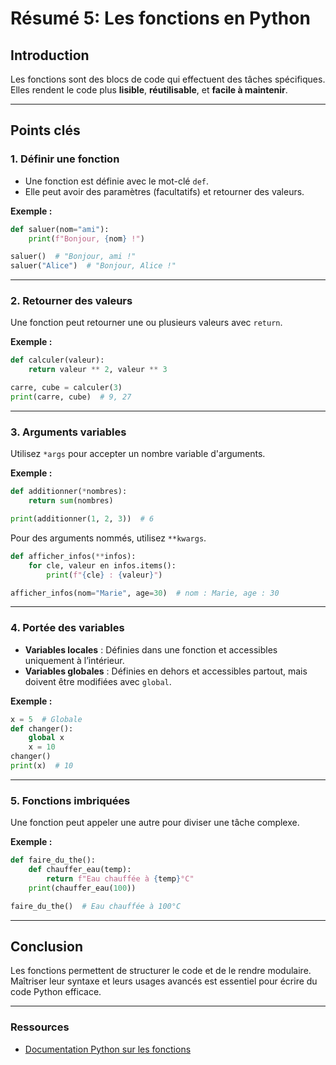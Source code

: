 # Résumé 5: Les fonctions en Python

## Introduction

Les fonctions sont des blocs de code qui effectuent des tâches spécifiques. Elles rendent le code plus **lisible**, **réutilisable**, et **facile à maintenir**.

---

## Points clés

### 1. **Définir une fonction**
- Une fonction est définie avec le mot-clé `def`.
- Elle peut avoir des paramètres (facultatifs) et retourner des valeurs.

**Exemple :**
```python
def saluer(nom="ami"):
    print(f"Bonjour, {nom} !")

saluer()  # "Bonjour, ami !"
saluer("Alice")  # "Bonjour, Alice !"
```

---

### 2. **Retourner des valeurs**
Une fonction peut retourner une ou plusieurs valeurs avec `return`.

**Exemple :**
```python
def calculer(valeur):
    return valeur ** 2, valeur ** 3

carre, cube = calculer(3)
print(carre, cube)  # 9, 27
```

---

### 3. **Arguments variables**
Utilisez `*args` pour accepter un nombre variable d'arguments.

**Exemple :**
```python
def additionner(*nombres):
    return sum(nombres)

print(additionner(1, 2, 3))  # 6
```

Pour des arguments nommés, utilisez `**kwargs`.
```python
def afficher_infos(**infos):
    for cle, valeur en infos.items():
        print(f"{cle} : {valeur}")

afficher_infos(nom="Marie", age=30)  # nom : Marie, age : 30
```

---

### 4. **Portée des variables**
- **Variables locales** : Définies dans une fonction et accessibles uniquement à l’intérieur.
- **Variables globales** : Définies en dehors et accessibles partout, mais doivent être modifiées avec `global`.

**Exemple :**
```python
x = 5  # Globale
def changer():
    global x
    x = 10
changer()
print(x)  # 10
```

---

### 5. **Fonctions imbriquées**
Une fonction peut appeler une autre pour diviser une tâche complexe.

**Exemple :**
```python
def faire_du_the():
    def chauffer_eau(temp):
        return f"Eau chauffée à {temp}°C"
    print(chauffer_eau(100))

faire_du_the()  # Eau chauffée à 100°C
```

---

## Conclusion

Les fonctions permettent de structurer le code et de le rendre modulaire. Maîtriser leur syntaxe et leurs usages avancés est essentiel pour écrire du code Python efficace.

---

### Ressources
- [Documentation Python sur les fonctions](https://docs.python.org/3/tutorial/controlflow.html#defining-functions)
